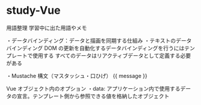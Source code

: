 # study-Vue

用語整理
学習中に出た用語やメモ

・データバインディング：データと描画を同期する仕組み
・テキストのデータバインディング
DOM の更新を自動化するデータバインディングを行うにはテンプレートで使用する
すべてのデータはリアクティブデータとして定義する必要がある

・Mustache 構文（マスタッシュ・口ひげ）
{{ message }}

Vue オブジェクト内のオプション
・data:
アプリケーション内で使用するデータの宣言。テンプレート側から参照できる値を格納したオブジェクト
